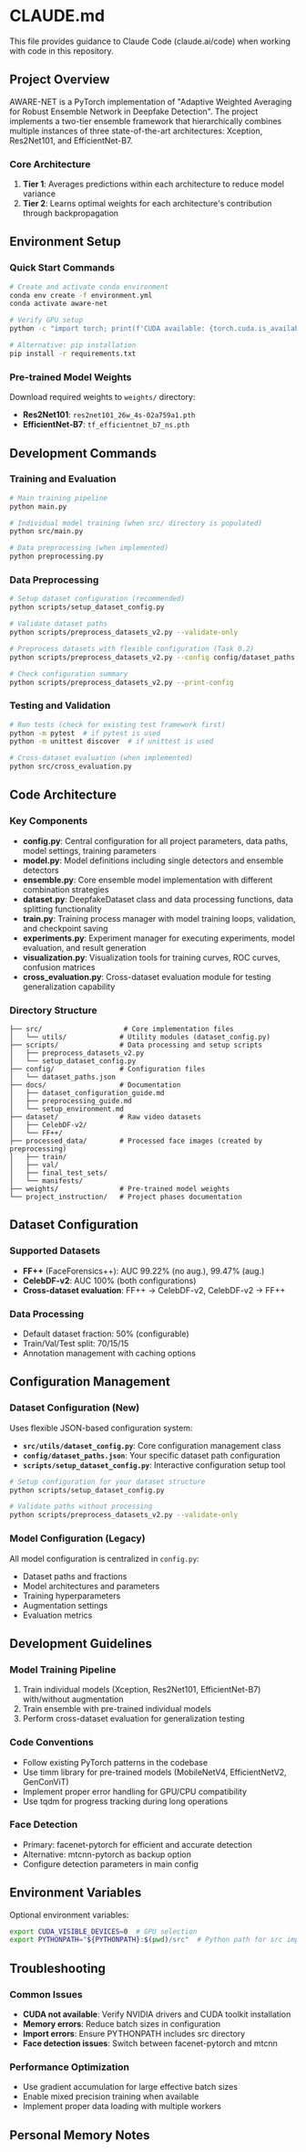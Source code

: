 # CLAUDE.md

This file provides guidance to Claude Code (claude.ai/code) when working with code in this repository.

## Project Overview

AWARE-NET is a PyTorch implementation of "Adaptive Weighted Averaging for Robust Ensemble Network in Deepfake Detection". The project implements a two-tier ensemble framework that hierarchically combines multiple instances of three state-of-the-art architectures: Xception, Res2Net101, and EfficientNet-B7.

### Core Architecture
1. **Tier 1**: Averages predictions within each architecture to reduce model variance
2. **Tier 2**: Learns optimal weights for each architecture's contribution through backpropagation

## Environment Setup

### Quick Start Commands
```bash
# Create and activate conda environment
conda env create -f environment.yml
conda activate aware-net

# Verify GPU setup
python -c "import torch; print(f'CUDA available: {torch.cuda.is_available()}')"

# Alternative: pip installation
pip install -r requirements.txt
```

### Pre-trained Model Weights
Download required weights to `weights/` directory:
- **Res2Net101**: `res2net101_26w_4s-02a759a1.pth`
- **EfficientNet-B7**: `tf_efficientnet_b7_ns.pth`

## Development Commands

### Training and Evaluation
```bash
# Main training pipeline
python main.py

# Individual model training (when src/ directory is populated)
python src/main.py

# Data preprocessing (when implemented)
python preprocessing.py
```

### Data Preprocessing
```bash
# Setup dataset configuration (recommended)
python scripts/setup_dataset_config.py

# Validate dataset paths
python scripts/preprocess_datasets_v2.py --validate-only

# Preprocess datasets with flexible configuration (Task 0.2)
python scripts/preprocess_datasets_v2.py --config config/dataset_paths.json

# Check configuration summary
python scripts/preprocess_datasets_v2.py --print-config
```

### Testing and Validation
```bash
# Run tests (check for existing test framework first)
python -m pytest  # if pytest is used
python -m unittest discover  # if unittest is used

# Cross-dataset evaluation (when implemented)
python src/cross_evaluation.py
```

## Code Architecture

### Key Components
- **config.py**: Central configuration for all project parameters, data paths, model settings, training parameters
- **model.py**: Model definitions including single detectors and ensemble detectors
- **ensemble.py**: Core ensemble model implementation with different combination strategies
- **dataset.py**: DeepfakeDataset class and data processing functions, data splitting functionality
- **train.py**: Training process manager with model training loops, validation, and checkpoint saving
- **experiments.py**: Experiment manager for executing experiments, model evaluation, and result generation
- **visualization.py**: Visualization tools for training curves, ROC curves, confusion matrices
- **cross_evaluation.py**: Cross-dataset evaluation module for testing generalization capability

### Directory Structure
```
├── src/                    # Core implementation files
│   └── utils/             # Utility modules (dataset_config.py)
├── scripts/               # Data processing and setup scripts
│   ├── preprocess_datasets_v2.py
│   └── setup_dataset_config.py
├── config/                # Configuration files
│   └── dataset_paths.json
├── docs/                  # Documentation
│   ├── dataset_configuration_guide.md
│   ├── preprocessing_guide.md
│   └── setup_environment.md
├── dataset/               # Raw video datasets
│   ├── CelebDF-v2/
│   └── FF++/
├── processed_data/        # Processed face images (created by preprocessing)
│   ├── train/
│   ├── val/
│   ├── final_test_sets/
│   └── manifests/
├── weights/               # Pre-trained model weights
└── project_instruction/   # Project phases documentation
```

## Dataset Configuration

### Supported Datasets
- **FF++** (FaceForensics++): AUC 99.22% (no aug.), 99.47% (aug.)
- **CelebDF-v2**: AUC 100% (both configurations)
- **Cross-dataset evaluation**: FF++ → CelebDF-v2, CelebDF-v2 → FF++

### Data Processing
- Default dataset fraction: 50% (configurable)
- Train/Val/Test split: 70/15/15
- Annotation management with caching options

## Configuration Management

### Dataset Configuration (New)
Uses flexible JSON-based configuration system:
- **`src/utils/dataset_config.py`**: Core configuration management class
- **`config/dataset_paths.json`**: Your specific dataset path configuration
- **`scripts/setup_dataset_config.py`**: Interactive configuration setup tool

```bash
# Setup configuration for your dataset structure
python scripts/setup_dataset_config.py

# Validate paths without processing
python scripts/preprocess_datasets_v2.py --validate-only
```

### Model Configuration (Legacy)
All model configuration is centralized in `config.py`:
- Dataset paths and fractions
- Model architectures and parameters  
- Training hyperparameters
- Augmentation settings
- Evaluation metrics

## Development Guidelines

### Model Training Pipeline
1. Train individual models (Xception, Res2Net101, EfficientNet-B7) with/without augmentation
2. Train ensemble with pre-trained individual models
3. Perform cross-dataset evaluation for generalization testing

### Code Conventions
- Follow existing PyTorch patterns in the codebase
- Use timm library for pre-trained models (MobileNetV4, EfficientNetV2, GenConViT)
- Implement proper error handling for GPU/CPU compatibility
- Use tqdm for progress tracking during long operations

### Face Detection
- Primary: facenet-pytorch for efficient and accurate detection
- Alternative: mtcnn-pytorch as backup option
- Configure detection parameters in main config

## Environment Variables

Optional environment variables:
```bash
export CUDA_VISIBLE_DEVICES=0  # GPU selection
export PYTHONPATH="${PYTHONPATH}:$(pwd)/src"  # Python path for src imports
```

## Troubleshooting

### Common Issues
- **CUDA not available**: Verify NVIDIA drivers and CUDA toolkit installation
- **Memory errors**: Reduce batch sizes in configuration
- **Import errors**: Ensure PYTHONPATH includes src directory
- **Face detection issues**: Switch between facenet-pytorch and mtcnn

### Performance Optimization
- Use gradient accumulation for large effective batch sizes
- Enable mixed precision training when available
- Implement proper data loading with multiple workers

## Personal Memory Notes